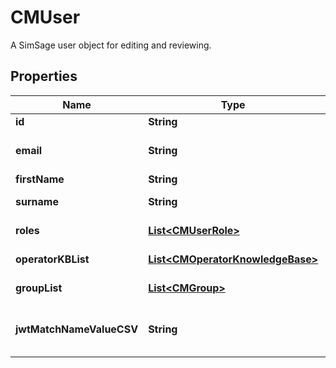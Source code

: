 

# CMUser

A SimSage user object for editing and reviewing.

## Properties

| Name | Type | Description | Notes |
|------------ | ------------- | ------------- | -------------|
|**id** | **String** | the user&#39;s id, a guid |  |
|**email** | **String** | email address of this user (their sign-in and primary identity) |  |
|**firstName** | **String** | the first-name of this user |  |
|**surname** | **String** | the second-name (surname) of this user |  |
|**roles** | [**List&lt;CMUserRole&gt;**](CMUserRole.md) | a list of SimSage roles associated with this user |  |
|**operatorKBList** | [**List&lt;CMOperatorKnowledgeBase&gt;**](CMOperatorKnowledgeBase.md) | a list of knowledge-bases this user is an operator for |  |
|**groupList** | [**List&lt;CMGroup&gt;**](CMGroup.md) | a list of security-groups this user is part of (can be empty) |  |
|**jwtMatchNameValueCSV** | **String** | an optional set of csv separated name1&#x3D;value1,name2&#x3D;value2 for JWT matching |  |




